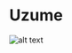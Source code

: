 # Uzume
![alt text](https://healthtechmagazine.net/sites/healthtechmagazine.net/files/styles/cdw_hero/public/articles/%5Bcdw_tech_site%3Afield_site_shortname%5D/201901/HT_Perfcon_Computer_vision.jpg?itok=oce6ZAJD)
